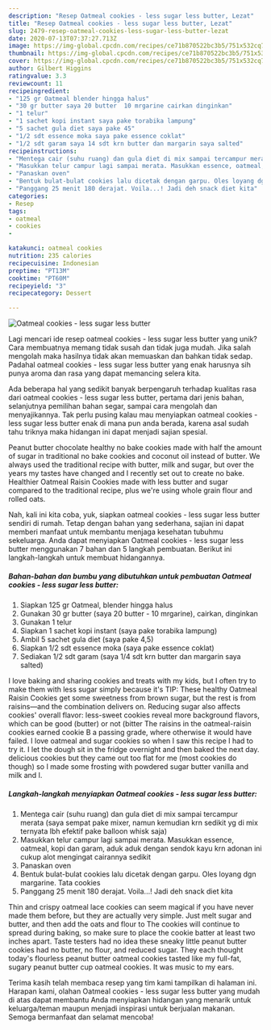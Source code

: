 ```yaml
---
description: "Resep Oatmeal cookies - less sugar less butter, Lezat"
title: "Resep Oatmeal cookies - less sugar less butter, Lezat"
slug: 2479-resep-oatmeal-cookies-less-sugar-less-butter-lezat
date: 2020-07-13T07:37:27.713Z
image: https://img-global.cpcdn.com/recipes/ce71b870522bc3b5/751x532cq70/oatmeal-cookies-less-sugar-less-butter-foto-resep-utama.jpg
thumbnail: https://img-global.cpcdn.com/recipes/ce71b870522bc3b5/751x532cq70/oatmeal-cookies-less-sugar-less-butter-foto-resep-utama.jpg
cover: https://img-global.cpcdn.com/recipes/ce71b870522bc3b5/751x532cq70/oatmeal-cookies-less-sugar-less-butter-foto-resep-utama.jpg
author: Gilbert Higgins
ratingvalue: 3.3
reviewcount: 11
recipeingredient:
- "125 gr Oatmeal blender hingga halus"
- "30 gr butter saya 20 butter  10 mrgarine cairkan dinginkan"
- "1 telur"
- "1 sachet kopi instant saya pake torabika lampung"
- "5 sachet gula diet saya pake 45"
- "1/2 sdt essence moka saya pake essence coklat"
- "1/2 sdt garam saya 14 sdt krn butter dan margarin saya salted"
recipeinstructions:
- "Mentega cair (suhu ruang) dan gula diet di mix sampai tercampur merata (saya sempat pake mixer, namun kemudian krn sedikit yg di mix ternyata lbh efektif pake balloon whisk saja)"
- "Masukkan telur campur lagi sampai merata. Masukkan essence, oatmeal, kopi dan garam, aduk aduk dengan sendok kayu krn adonan ini cukup alot mengingat cairannya sedikit"
- "Panaskan oven"
- "Bentuk bulat-bulat cookies lalu dicetak dengan garpu. Oles loyang dgn margarine. Tata cookies"
- "Panggang 25 menit 180 derajat. Voila...! Jadi deh snack diet kita"
categories:
- Resep
tags:
- oatmeal
- cookies
- 

katakunci: oatmeal cookies  
nutrition: 235 calories
recipecuisine: Indonesian
preptime: "PT13M"
cooktime: "PT60M"
recipeyield: "3"
recipecategory: Dessert

---
```



![Oatmeal cookies - less sugar less butter](https://img-global.cpcdn.com/recipes/ce71b870522bc3b5/751x532cq70/oatmeal-cookies-less-sugar-less-butter-foto-resep-utama.jpg)

Lagi mencari ide resep oatmeal cookies - less sugar less butter yang unik? Cara membuatnya memang tidak susah dan tidak juga mudah. Jika salah mengolah maka hasilnya tidak akan memuaskan dan bahkan tidak sedap. Padahal oatmeal cookies - less sugar less butter yang enak harusnya sih punya aroma dan rasa yang dapat memancing selera kita.

Ada beberapa hal yang sedikit banyak berpengaruh terhadap kualitas rasa dari oatmeal cookies - less sugar less butter, pertama dari jenis bahan, selanjutnya pemilihan bahan segar, sampai cara mengolah dan menyajikannya. Tak perlu pusing kalau mau menyiapkan oatmeal cookies - less sugar less butter enak di mana pun anda berada, karena asal sudah tahu triknya maka hidangan ini dapat menjadi sajian spesial.

Peanut butter chocolate healthy no bake cookies made with half the amount of sugar in traditional no bake cookies and coconut oil instead of butter. We always used the traditional recipe with butter, milk and sugar, but over the years my tastes have changed and I recently set out to create no bake. Healthier Oatmeal Raisin Cookies made with less butter and sugar compared to the traditional recipe, plus we&#39;re using whole grain flour and rolled oats.


Nah, kali ini kita coba, yuk, siapkan oatmeal cookies - less sugar less butter sendiri di rumah. Tetap dengan bahan yang sederhana, sajian ini dapat memberi manfaat untuk membantu menjaga kesehatan tubuhmu sekeluarga. Anda dapat menyiapkan Oatmeal cookies - less sugar less butter menggunakan 7 bahan dan 5 langkah pembuatan. Berikut ini langkah-langkah untuk membuat hidangannya.

<!--inarticleads1-->

##### Bahan-bahan dan bumbu yang dibutuhkan untuk pembuatan Oatmeal cookies - less sugar less butter:

1. Siapkan 125 gr Oatmeal, blender hingga halus
1. Gunakan 30 gr butter (saya 20 butter - 10 mrgarine), cairkan, dinginkan
1. Gunakan 1 telur
1. Siapkan 1 sachet kopi instant (saya pake torabika lampung)
1. Ambil 5 sachet gula diet (saya pake 4,5)
1. Siapkan 1/2 sdt essence moka (saya pake essence coklat)
1. Sediakan 1/2 sdt garam (saya 1/4 sdt krn butter dan margarin saya salted)


I love baking and sharing cookies and treats with my kids, but I often try to make them with less sugar simply because it&#39;s TIP: These healthy Oatmeal Raisin Cookies get some sweetness from brown sugar, but the rest is from raisins—and the combination delivers on. Reducing sugar also affects cookies&#39; overall flavor: less-sweet cookies reveal more background flavors, which can be good (butter) or not (bitter The raisins in the oatmeal-raisin cookies earned cookie B a passing grade, where otherwise it would have failed. I love oatmeal and sugar cookies so when I saw this recipe I had to try it. I let the dough sit in the fridge overnight and then baked the next day. delicious cookies but they came out too flat for me (most cookies do though) so I made some frosting with powdered sugar butter vanilla and milk and I. 

<!--inarticleads2-->

##### Langkah-langkah menyiapkan Oatmeal cookies - less sugar less butter:

1. Mentega cair (suhu ruang) dan gula diet di mix sampai tercampur merata (saya sempat pake mixer, namun kemudian krn sedikit yg di mix ternyata lbh efektif pake balloon whisk saja)
1. Masukkan telur campur lagi sampai merata. Masukkan essence, oatmeal, kopi dan garam, aduk aduk dengan sendok kayu krn adonan ini cukup alot mengingat cairannya sedikit
1. Panaskan oven
1. Bentuk bulat-bulat cookies lalu dicetak dengan garpu. Oles loyang dgn margarine. Tata cookies
1. Panggang 25 menit 180 derajat. Voila...! Jadi deh snack diet kita


Thin and crispy oatmeal lace cookies can seem magical if you have never made them before, but they are actually very simple. Just melt sugar and butter, and then add the oats and flour to The cookies will continue to spread during baking, so make sure to place the cookie batter at least two inches apart. Taste testers had no idea these sneaky little peanut butter cookies had no butter, no flour, and reduced sugar. They each thought today&#39;s flourless peanut butter oatmeal cookies tasted like my full-fat, sugary peanut butter cup oatmeal cookies. It was music to my ears. 

Terima kasih telah membaca resep yang tim kami tampilkan di halaman ini. Harapan kami, olahan Oatmeal cookies - less sugar less butter yang mudah di atas dapat membantu Anda menyiapkan hidangan yang menarik untuk keluarga/teman maupun menjadi inspirasi untuk berjualan makanan. Semoga bermanfaat dan selamat mencoba!
